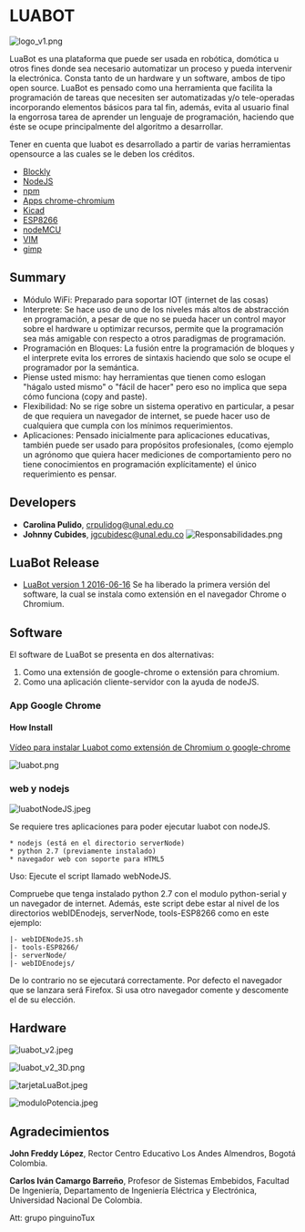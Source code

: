 # LUABOT #

![logo_v1.png](https://bitbucket.org/repo/zbxzr5/images/2514622579-logo_v1.png)

LuaBot es una plataforma que puede ser usada en
robótica, domótica u otros fines donde sea necesario automatizar un proceso y
pueda intervenir la electrónica.
Consta tanto de un hardware y un software, ambos de tipo open source.
LuaBot es pensado como una herramienta que facilita la programación de
tareas que necesiten ser automatizadas y/o tele-operadas incorporando elementos 
básicos para tal fin, además, evita al usuario final la engorrosa tarea de
aprender un lenguaje de programación, haciendo que éste se ocupe principalmente 
del algoritmo a desarrollar.

Tener en cuenta que luabot es desarrollado a partir de varias herramientas opensource 
a las cuales se le deben los créditos.

* [Blockly](https://developers.google.com/blockly/)
* [NodeJS](https://nodejs.org/en/)
* [npm](https://www.npmjs.com/)
* [Apps chrome-chromium](https://developer.chrome.com/apps/first_app)
* [Kicad](http://kicad-pcb.org/)
* [ESP8266](http://www.esp8266.com/)
* [nodeMCU](https://nodemcu.readthedocs.io/en/master/)
* [VIM](http://www.vim.org/)
* [gimp](https://www.gimp.org/)

## Summary ##

* Módulo WiFi: Preparado para soportar IOT (internet de las cosas) 
* Interprete: Se hace uso de uno de los niveles más altos de abstracción en programación, a pesar de que no se pueda hacer
un control mayor sobre el hardware u optimizar recursos, permite que la programación sea más amigable con respecto a otros
paradigmas de programación.
* Programación en Bloques: La fusión entre la programación de bloques y el interprete evita los errores de sintaxis haciendo que solo se ocupe el programador
por la semántica.
* Piense usted mismo: hay herramientas que tienen como eslogan "hágalo usted mismo" o "fácil de hacer"  pero eso no implica
que sepa cómo funciona (copy and paste).
* Flexibilidad: No se rige sobre un sistema operativo en particular, a pesar de que requiera un navegador de internet, se
puede hacer uso de cualquiera que cumpla con los mínimos requerimientos.
* Aplicaciones: Pensado inicialmente para aplicaciones educativas, también puede ser usado para propósitos profesionales,
(como ejemplo un agrónomo que quiera hacer mediciones de comportamiento pero no tiene conocimientos en programación explícitamente)
el único requerimiento es pensar.

## Developers ##

* **Carolina Pulido**, crpulidog@unal.edu.co
* **Johnny Cubides**, jgcubidesc@unal.edu.co
![Responsabilidades.png](https://bitbucket.org/repo/zbxzr5/images/3225728576-Responsabilidades.png)

## LuaBot Release ##

* [LuaBot version 1 2016-06-16](https://bitbucket.org/pinguinotux/luabot/downloads/webIDEAppChrome_version_1.zip)
Se ha liberado la primera versión del software, la cual se instala como extensión en el navegador Chrome o Chromium.

## Software ##

El software de LuaBot se presenta en dos alternativas:

1. Como una extensión de google-chrome o extensión para chromium.
2. Como una aplicación cliente-servidor con la ayuda de nodeJS.

### App Google Chrome ###

#### How Install ####

[Vídeo para instalar Luabot como extensión de Chromium o google-chrome](https://youtu.be/Y3NwrFeUX0I)

![luabot.png](https://bitbucket.org/repo/zbxzr5/images/3073712873-luabot.png)

### web y nodejs ###

![luabotNodeJS.jpeg](https://bitbucket.org/repo/zbxzr5/images/3005177225-luabotNodeJS.jpeg)

Se requiere tres aplicaciones para poder ejecutar luabot con nodeJS.
 
	* nodejs (está en el directorio serverNode)
	* python 2.7 (previamente instalado)
	* navegador web con soporte para HTML5

Uso:
Ejecute el script llamado webNodeJS.

Compruebe que tenga instalado python 2.7 con el modulo python-serial y un navegador de internet.
Además, este script debe estar al nivel de los directorios webIDEnodejs, serverNode, tools-ESP8266 como en este ejemplo:

```
|- webIDENodeJS.sh
|- tools-ESP8266/
|- serverNode/
|- webIDEnodejs/
```
De lo contrario no se ejecutará correctamente.
Por defecto el navegador que se lanzara será Firefox. Si usa 
otro navegador comente y descomente el de su elección.

## Hardware ##

![luabot_v2.jpeg](https://bitbucket.org/repo/zbxzr5/images/4053244832-luabot_v2.jpeg)

![luabot_v2_3D.png](https://bitbucket.org/repo/zbxzr5/images/3490238818-luabot_v2_3D.png)

![tarjetaLuaBot.jpeg](https://bitbucket.org/repo/zbxzr5/images/447031110-tarjetaLuaBot.jpeg)

![moduloPotencia.jpeg](https://bitbucket.org/repo/zbxzr5/images/1306851125-moduloPotencia.jpeg)

## Agradecimientos ##


**John Freddy López**,
Rector Centro Educativo Los Andes Almendros,
Bogotá Colombia.

**Carlos Iván Camargo Barreño**,
Profesor de Sistemas Embebidos, Facultad De Ingeniería,
Departamento de Ingeniería Eléctrica y Electrónica,
Universidad Nacional De Colombia.

Att: grupo pinguinoTux